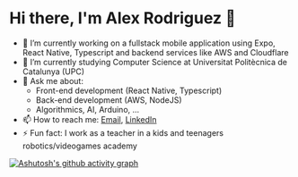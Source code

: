 # Hi there, I'm Alex Rodriguez 👋

- 🔭 I’m currently working on a fullstack mobile application using Expo, React Native, Typescript and backend services like AWS and Cloudflare
- 🌱 I’m currently studying Computer Science at Universitat Politècnica de Catalunya (UPC)
- 💬 Ask me about:
  - Front-end development (React Native, Typescript)
  - Back-end development (AWS, NodeJS)
  - Algorithmics, AI, Arduino, ...
- 📫 How to reach me: [Email](mailto:alex.542004@gmail.com), [LinkedIn](https://www.linkedin.com/in/alex-rodriguez-rodriguez/)
- ⚡ Fun fact: I work as a teacher in a kids and teenagers robotics/videogames academy

[![Ashutosh's github activity graph](https://github-readme-activity-graph.vercel.app/graph?username=alexrr04&theme=github-compact)](https://github.com/alexrr04/github-readme-activity-graph)

